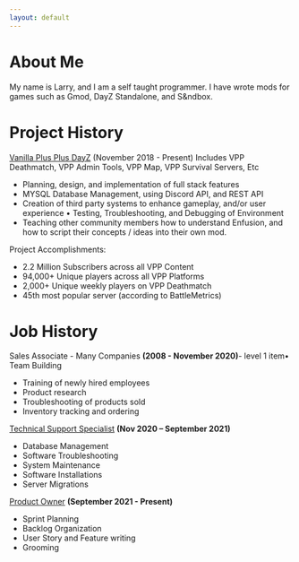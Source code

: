 ```yaml
---
layout: default
---
```


# About Me
My name is Larry, and I am a self taught programmer. I have wrote mods for games such as Gmod, DayZ Standalone, and S&ndbox.

# Project History

[Vanilla Plus Plus DayZ](https://www.dayzvpp.com/) (November 2018 - Present)
Includes VPP Deathmatch, VPP Admin Tools, VPP Map, VPP Survival Servers, Etc 
- Planning, design, and implementation of full stack features 
- MYSQL Database Management, using Discord API, and REST API 
- Creation of third party systems to enhance gameplay, and/or user experience • Testing, Troubleshooting, and Debugging of Environment 
- Teaching other community members how to understand Enfusion, and how to script their concepts / ideas into their own mod.

Project Accomplishments: 
- 2.2 Million Subscribers across all VPP Content 
- 94,000+ Unique players across all VPP Platforms 
- 2,000+ Unique weekly players on VPP Deathmatch 
- 45th most popular server (according to BattleMetrics)


# Job History

Sales Associate - Many Companies **(2008 - November 2020)**- level 1 item• Team Building 
- Training of newly hired employees 
- Product research 
- Troubleshooting of products sold 
- Inventory tracking and ordering

[Technical Support Specialist](https://www.assemblylegal.com) **(Nov 2020 – September 2021)**
- Database Management
- Software Troubleshooting
- System Maintenance
- Software Installations
- Server Migrations

[Product Owner](https://www.assemblylegal.com) **(September 2021 - Present)**
- Sprint Planning
- Backlog Organization
- User Story and Feature writing
- Grooming